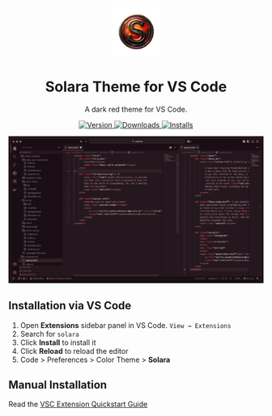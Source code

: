 <p align="center">
  <img alt="Solara Logo" src="https://github.com/Official-Phantom/Solara-VSTheme/blob/main/images/logo.png" width="100" />
</p>
<h1 align="center">
  Solara Theme for VS Code
</h1>
<p align="center">
  A dark red theme for VS Code.
</p>
<p align="center">
  <a href="https://marketplace.visualstudio.com/items?itemName=JaydenDancer.solara">
    <img alt="Version" src="https://img.shields.io/visual-studio-marketplace/v/JaydenDancer.solara" />
  </a>
  <a href="https://marketplace.visualstudio.com/items?itemName=JaydenDancer.solara">
    <img alt="Downloads" src="https://img.shields.io/visual-studio-marketplace/d/JaydenDancer.solara" />
  </a>
  <a href="https://marketplace.visualstudio.com/items?itemName=JaydenDancer.solara">
    <img alt="Installs" src="https://img.shields.io/visual-studio-marketplace/i/JaydenDancer.solara" />
  </a>
</p>

![demo](https://github.com/Official-Phantom/Solara-VSTheme/blob/main/images/demo.png)

## Installation via VS Code

1. Open **Extensions** sidebar panel in VS Code. `View → Extensions`
2. Search for `solara`
3. Click **Install** to install it
4. Click **Reload** to reload the editor
5. Code > Preferences > Color Theme > **Solara**

## Manual Installation

Read the [VSC Extension Quickstart Guide](https://github.com/Official-Phantom/Solara-VSTheme/blob/main/vsc-extension-quickstart.md)
